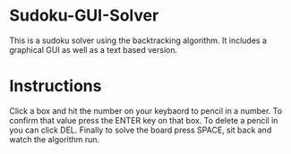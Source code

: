 # Sudoku-GUI-Solver
This is a sudoku solver using the backtracking algorithm. It includes a graphical GUI as well as a text based version.
# Instructions
Click a box and hit the number on your keybaord to pencil in a number. To confirm that value press the ENTER key on that box. To delete a pencil in you can click DEL. Finally to solve the board press SPACE, sit back and watch the algorithm run.
